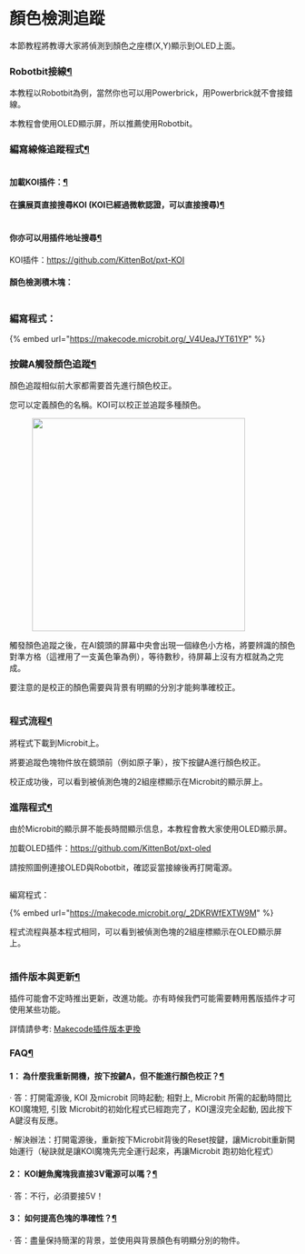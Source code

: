 # 顏色檢測追蹤

本節教程將教導大家將偵測到顏色之座標(X,Y)顯示到OLED上面。

### Robotbit接線[¶](broken-reference)

本教程以Robotbit為例，當然你也可以用Powerbrick，用Powerbrick就不會接錯線。

本教程會使用OLED顯示屏，所以推薦使用Robotbit。

### 編寫線條追蹤程式[¶](broken-reference)

<figure><img src="https://kittenbothk.readthedocs.io/en/latest/_images/mcbanner.png" alt=""><figcaption></figcaption></figure>

#### 加載KOI插件：[¶](broken-reference)

#### 在擴展頁直接搜尋KOI (KOI已經過微軟認證，可以直接搜尋)[¶](broken-reference)

<figure><img src="https://kittenbothk.readthedocs.io/en/latest/_images/koi_search.png" alt=""><figcaption></figcaption></figure>

#### 你亦可以用插件地址搜尋[¶](broken-reference)

KOI插件：https://github.com/KittenBot/pxt-KOI

#### 顏色檢測積木塊：

<figure><img src="https://kittenbothk.readthedocs.io/en/latest/_images/blocks_blob.png" alt=""><figcaption></figcaption></figure>

### 編寫程式：

{% embed url="https://makecode.microbit.org/_V4UeaJYT61YP" %}

### 按鍵A觸發顏色追蹤[¶](broken-reference)

顏色追蹤相似前大家都需要首先進行顏色校正。

您可以定義顏色的名稱。KOI可以校正並追蹤多種顏色。

<figure><img src="https://kittenbothk.readthedocs.io/en/latest/_images/calibrate.png" alt="" width="375"><figcaption></figcaption></figure>

觸發顏色追蹤之後，在AI鏡頭的屏幕中央會出現一個綠色小方格，將要辨識的顏色對準方格（這裡用了一支黃色筆為例），等待數秒，待屏幕上沒有方框就為之完成。

要注意的是校正的顏色需要與背景有明顯的分別才能夠準確校正。

<figure><img src="https://kittenbothk.readthedocs.io/en/latest/_images/042.png" alt=""><figcaption></figcaption></figure>

### 程式流程[¶](broken-reference)

將程式下載到Microbit上。

將要追蹤色塊物件放在鏡頭前（例如原子筆），按下按鍵A進行顏色校正。

校正成功後，可以看到被偵測色塊的2組座標顯示在Microbit的顯示屏上。

### 進階程式[¶](broken-reference)

由於Microbit的顯示屏不能長時間顯示信息，本教程會教大家使用OLED顯示屏。

加載OLED插件：https://github.com/KittenBot/pxt-oled

請按照圖例連接OLED與Robotbit，確認妥當接線後再打開電源。

<figure><img src="https://kittenbothk.readthedocs.io/en/latest/_images/03.png" alt=""><figcaption></figcaption></figure>

編寫程式：

{% embed url="https://makecode.microbit.org/_2DKRWfEXTW9M" %}

程式流程與基本程式相同，可以看到被偵測色塊的2組座標顯示在OLED顯示屏上。

<figure><img src="https://kittenbothk.readthedocs.io/en/latest/_images/015.png" alt=""><figcaption></figcaption></figure>

### 插件版本與更新[¶](broken-reference)

插件可能會不定時推出更新，改進功能。亦有時候我們可能需要轉用舊版插件才可使用某些功能。

詳情請參考: [Makecode插件版本更換](../../makecode/makecodeextupdate.md)

### FAQ[¶](broken-reference)

#### 1： 為什麼我重新開機，按下按鍵A，但不能進行顏色校正？[¶](broken-reference)

· 答：打開電源後, KOI 及microbit 同時起動; 相對上, Microbit 所需的起動時間比KOI魔塊短, 引致 Microbit的初始化程式已經跑完了，KOI還沒完全起動, 因此按下A鍵沒有反應。

· 解決辦法：打開電源後，重新按下Microbit背後的Reset按鍵，讓Microbit重新開始運行（秘訣就是讓KOI魔塊先完全運行起來，再讓Microbit 跑初始化程式）

#### 2： KOI鯉魚魔塊我直接3V電源可以嗎？[¶](broken-reference)

· 答：不行，必須要接5V！

#### 3： 如何提高色塊的準確性？[¶](broken-reference)

· 答：盡量保持簡潔的背景，並使用與背景顏色有明顯分別的物件。
